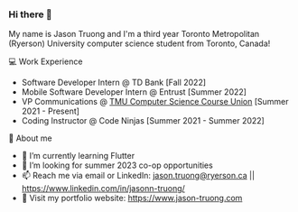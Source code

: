 ### Hi there 👋

My name is Jason Truong and I'm a third year Toronto Metropolitan (Ryerson) University computer science student from Toronto, Canada!

💻 Work Experience
- Software Developer Intern @ TD Bank [Fall 2022]
- Mobile Software Developer Intern @ Entrust [Summer 2022]
- VP Communications @ [TMU Computer Science Course Union](https://www.instagram.com/tmu_cscu/) [Summer 2021 - Present]
- Coding Instructor @ Code Ninjas [Summer 2021 - Summer 2022]

👦 About me
- 🌱 I’m currently learning Flutter
- 🤔 I’m looking for summer 2023 co-op opportunities
- 📫 Reach me via email or LinkedIn: jason.truong@ryerson.ca || https://www.linkedin.com/in/jasonn-truong/
- 💬 Visit my portfolio website: https://www.jason-truong.com
